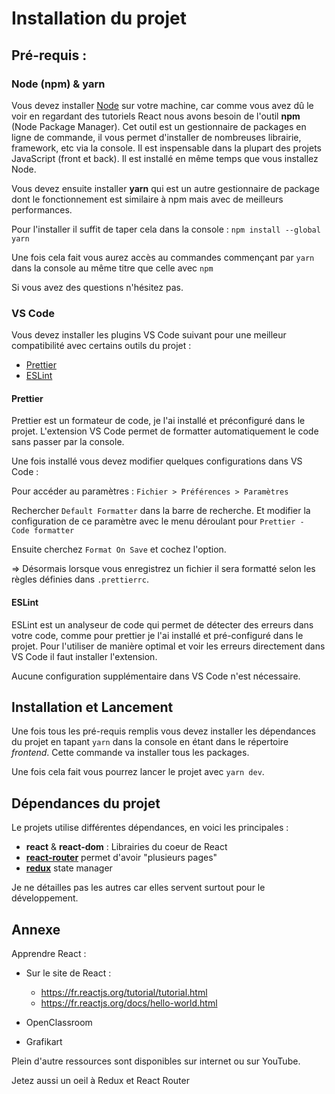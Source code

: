 # Installation du projet

## Pré-requis :

### Node (npm) & yarn

Vous devez installer [Node](https://nodejs.org/en/download/) sur votre machine, car comme vous avez dû le voir en regardant des tutoriels React nous avons besoin de l'outil **npm** (Node Package Manager). Cet outil est un gestionnaire de packages en ligne de commande, il vous permet d'installer de nombreuses librairie, framework, etc via la console. Il est inspensable dans la plupart des projets JavaScript (front et back). Il est installé en même temps que vous installez Node.

Vous devez ensuite installer **yarn** qui est un autre gestionnaire de package dont le fonctionnement est similaire à npm mais avec de meilleurs performances.

Pour l'installer il suffit de taper cela dans la console :
`npm install --global yarn`

Une fois cela fait vous aurez accès au commandes commençant par `yarn` dans la console au même titre que celle avec `npm`

Si vous avez des questions n'hésitez pas.

### VS Code

Vous devez installer les plugins VS Code suivant pour une meilleur compatibilité avec certains outils du projet :

- [Prettier](https://marketplace.visualstudio.com/items?itemName=esbenp.prettier-vscode)
- [ESLint](https://marketplace.visualstudio.com/items?itemName=dbaeumer.vscode-eslint)

#### Prettier

Prettier est un formateur de code, je l'ai installé et préconfiguré dans le projet. L'extension VS Code permet de formatter automatiquement le code sans passer par la console.

Une fois installé vous devez modifier quelques configurations dans VS Code :

Pour accéder au paramètres :
`Fichier > Préférences > Paramètres`

Rechercher `Default Formatter` dans la barre de recherche.
Et modifier la configuration de ce paramètre avec le menu déroulant pour `Prettier - Code formatter`

Ensuite cherchez `Format On Save` et cochez l'option.

=> Désormais lorsque vous enregistrez un fichier il sera formatté selon les règles définies dans `.prettierrc`.

#### ESLint

ESLint est un analyseur de code qui permet de détecter des erreurs dans votre code, comme pour prettier je l'ai installé et pré-configuré dans le projet. Pour l'utiliser de manière optimal et voir les erreurs directement dans VS Code il faut installer l'extension.

Aucune configuration supplémentaire dans VS Code n'est nécessaire.

## Installation et Lancement

Une fois tous les pré-requis remplis vous devez installer les dépendances du projet en tapant `yarn` dans la console en étant dans le répertoire _frontend_. Cette commande va installer tous les packages.

Une fois cela fait vous pourrez lancer le projet avec `yarn dev`.

## Dépendances du projet

Le projets utilise différentes dépendances, en voici les principales :

- **react** & **react-dom** : Librairies du coeur de React
- [**react-router**](https://reactrouter.com/en/main) permet d'avoir "plusieurs pages"
- [**redux**](https://redux.js.org/) state manager

Je ne détailles pas les autres car elles servent surtout pour le développement.

## Annexe

Apprendre React :

- Sur le site de React :

  - https://fr.reactjs.org/tutorial/tutorial.html
  - https://fr.reactjs.org/docs/hello-world.html

- OpenClassroom
- Grafikart

Plein d'autre ressources sont disponibles sur internet ou sur YouTube.

Jetez aussi un oeil à Redux et React Router
